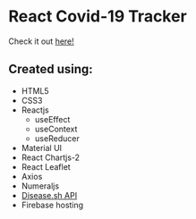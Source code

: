 # React Covid-19 Tracker

Check it out [here!](https://react-covid-19-tracker-b1c40.web.app/)

## Created using:

-   HTML5
-   CSS3
-   Reactjs
    -   useEffect
    -   useContext
    -   useReducer
-   Material UI
-   React Chartjs-2
-   React Leaflet
-   Axios
-   Numeraljs
-   [Disease.sh API](https://disease.sh/)
-   Firebase hosting
